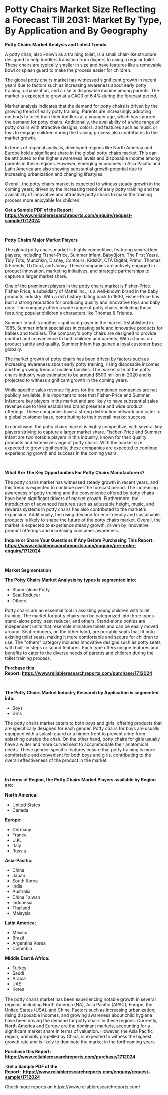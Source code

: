 <p><h1>Potty Chairs Market Size Reflecting a Forecast Till 2031: Market By Type, By Application and By Geography</h1></p><p><strong>Potty Chairs Market Analysis and Latest Trends</strong></p>
<p><p>A potty chair, also known as a training toilet, is a small chair-like structure designed to help toddlers transition from diapers to using a regular toilet. These chairs are typically smaller in size and have features like a removable bowl or splash guard to make the process easier for children.</p><p>The global potty chairs market has witnessed significant growth in recent years due to factors such as increasing awareness about early potty training, urbanization, and a rise in disposable income among parents. The market is expected to grow at a CAGR of 6.4% during the forecast period.</p><p>Market analysis indicates that the demand for potty chairs is driven by the growing trend of early potty training. Parents are increasingly adopting methods to toilet train their toddlers at a younger age, which has spurred the demand for potty chairs. Additionally, the availability of a wide range of potty chairs with attractive designs, colors, and features such as music or toys to engage children during the training process also contributes to the market growth.</p><p>In terms of regional analysis, developed regions like North America and Europe hold a significant share in the global potty chairs market. This can be attributed to the higher awareness levels and disposable income among parents in these regions. However, emerging economies in Asia Pacific and Latin America are also showing substantial growth potential due to increasing urbanization and changing lifestyles.</p><p>Overall, the potty chairs market is expected to witness steady growth in the coming years, driven by the increasing trend of early potty training and the availability of innovative and attractive potty chairs to make the training process more enjoyable for children.</p></p>
<p><strong>Get a Sample PDF of the Report:&nbsp; <a href="https://www.reliableresearchreports.com/enquiry/request-sample/1712024">https://www.reliableresearchreports.com/enquiry/request-sample/1712024</a></strong></p>
<p>&nbsp;</p>
<p><strong>Potty Chairs Major Market Players</strong></p>
<p><p>The global potty chairs market is highly competitive, featuring several key players, including Fisher-Price, Summer Infant, BabyBjorn, The First Years, Tidy Tots, Munchkin, Disney, Contours, KidsKit, CTA Digital, Primo, Thomas & Friends, OxGord, and Joovy. These companies are actively engaged in product innovation, marketing initiatives, and strategic partnerships to capture a larger market share.</p><p>One of the prominent players in the potty chairs market is Fisher-Price. Fisher-Price, a subsidiary of Mattel Inc., is a well-known brand in the baby products industry. With a rich history dating back to 1930, Fisher-Price has built a strong reputation for producing quality and innovative toys and baby gear. The company offers a wide range of potty chairs, including those featuring popular children's characters like Thomas & Friends.</p><p>Summer Infant is another significant player in the market. Established in 1985, Summer Infant specializes in creating safe and innovative products for babies and toddlers. The company's potty chairs are designed to provide comfort and convenience to both children and parents. With a focus on product safety and quality, Summer Infant has gained a loyal customer base globally.</p><p>The market growth of potty chairs has been driven by factors such as increasing awareness about early potty training, rising disposable incomes, and the growing trend of nuclear families. The market size of the potty chairs industry was estimated to be around $500 million in 2020 and is projected to witness significant growth in the coming years.</p><p>While specific sales revenue figures for the mentioned companies are not publicly available, it is important to note that Fisher-Price and Summer Infant are key players in the market and are likely to have substantial sales revenue due to their established brand presence and wide product offerings. These companies have a strong distribution network and cater to a global customer base, contributing to their overall market success.</p><p>In conclusion, the potty chairs market is highly competitive, with several key players striving to capture a larger market share. Fischer-Price and Summer Infant are two notable players in this industry, known for their quality products and extensive range of potty chairs. With the market size expected to grow significantly, these companies are expected to continue experiencing growth and success in the coming years.</p></p>
<p>&nbsp;</p>
<p><strong>What Are The Key Opportunities For Potty Chairs Manufacturers?</strong></p>
<p><p>The potty chairs market has witnessed steady growth in recent years, and this trend is expected to continue over the forecast period. The increasing awareness of potty training and the convenience offered by potty chairs have been significant drivers of market growth. Furthermore, the introduction of advanced features such as adjustable height, music, and rewards systems in potty chairs has also contributed to the market's expansion. Additionally, the rising demand for eco-friendly and sustainable products is likely to shape the future of the potty chairs market. Overall, the market is expected to experience steady growth, driven by innovative product offerings and increasing consumer awareness.</p></p>
<p><strong>Inquire or Share Your Questions If Any Before Purchasing This Report: <a href="https://www.reliableresearchreports.com/enquiry/pre-order-enquiry/1712024">https://www.reliableresearchreports.com/enquiry/pre-order-enquiry/1712024</a></strong></p>
<p>&nbsp;</p>
<p><strong>Market Segmentation</strong></p>
<p><strong>The Potty Chairs Market Analysis by types is segmented into:</strong></p>
<p><ul><li>Stand-alone Potty</li><li>Seat Reducer</li><li>Others</li></ul></p>
<p><p>Potty chairs are an essential tool in assisting young children with toilet training. The market for potty chairs can be categorized into three types - stand-alone potty, seat reducer, and others. Stand-alone potties are independent units that resemble miniature toilets and can be easily moved around. Seat reducers, on the other hand, are portable seats that fit onto existing toilet seats, making it more comfortable and secure for children to use. The "others" category includes innovative designs such as potty seats with built-in steps or sound features. Each type offers unique features and benefits to cater to the diverse needs of parents and children during the toilet training process.</p></p>
<p><strong>Purchase this Report:&nbsp;<a href="https://www.reliableresearchreports.com/purchase/1712024">https://www.reliableresearchreports.com/purchase/1712024</a></strong></p>
<p>&nbsp;</p>
<p><strong>The Potty Chairs Market Industry Research by Application is segmented into:</strong></p>
<p><ul><li>Boys</li><li>Girls</li></ul></p>
<p><p>The potty chairs market caters to both boys and girls, offering products that are specifically designed for each gender. Potty chairs for boys are usually equipped with a splash guard or a higher front to prevent urine from splashing outside the chair. On the other hand, potty chairs for girls usually have a wider and more curved seat to accommodate their anatomical needs. These gender-specific features ensure that potty training is more comfortable and convenient for both boys and girls, contributing to the overall effectiveness of the product in the market.</p></p>
<p>&nbsp;</p>
<p><strong>In terms of Region, the Potty Chairs Market Players available by Region are:</strong></p>
<p>
    <p> <strong> North America: </strong>
        <ul>
            <li>United States</li>
            <li>Canada</li>
        </ul>
        </p> 
    <p> <strong> Europe: </strong>
        <ul>
            <li>Germany</li>
            <li>France</li>
            <li>U.K.</li>
            <li>Italy</li>
            <li>Russia</li>
        </ul>
        </p> 
    <p> <strong> Asia-Pacific: </strong>
        <ul>
            <li>China</li>
            <li>Japan</li>
            <li>South Korea</li>
            <li>India</li>
            <li>Australia</li>
            <li>China Taiwan</li>
            <li>Indonesia</li>
            <li>Thailand</li>
            <li>Malaysia</li>
        </ul>
        </p> 
    <p> <strong> Latin America: </strong>
        <ul>
            <li>Mexico</li>
            <li>Brazil</li>
            <li>Argentina Korea</li>
            <li>Colombia</li>
        </ul>
        </p> 
    <p> <strong> Middle East & Africa: </strong>
        <ul>
            <li>Turkey</li>
            <li>Saudi</li>
            <li>Arabia</li>
            <li>UAE</li>
            <li>Korea</li>
        </ul>
    </p>
    </p>
<p><p>The potty chairs market has been experiencing notable growth in several regions, including North America (NA), Asia Pacific (APAC), Europe, the United States (USA), and China. Factors such as increasing urbanization, rising disposable incomes, and growing awareness about child hygiene have been driving the demand for potty chairs in these regions. Currently, North America and Europe are the dominant markets, accounting for a significant market share in terms of valuation. However, the Asia Pacific region, primarily propelled by China, is expected to witness the highest growth rate and is likely to dominate the market in the forthcoming years.</p></p>
<p><strong>Purchase this Report: <a href="https://www.reliableresearchreports.com/purchase/1712024">https://www.reliableresearchreports.com/purchase/1712024</a></strong></p>
<p>&nbsp;<strong>Get a Sample PDF of the Report:&nbsp;&nbsp;<a href="https://www.reliableresearchreports.com/enquiry/request-sample/1712024">https://www.reliableresearchreports.com/enquiry/request-sample/1712024</a></strong></p>
<p><strong></strong></p>
<p>Check more reports on https://www.reliableresearchreports.com/</p>